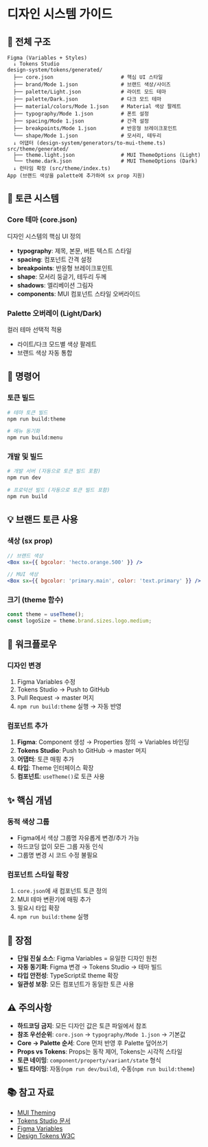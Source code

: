 # 디자인 시스템 가이드

## 📐 전체 구조

```
Figma (Variables + Styles)
  ↓ Tokens Studio
design-system/tokens/generated/
  ├── core.json                      # 핵심 UI 스타일
  ├── brand/Mode 1.json              # 브랜드 색상/사이즈
  ├── palette/Light.json             # 라이트 모드 테마
  ├── palette/Dark.json              # 다크 모드 테마
  ├── material/colors/Mode 1.json    # Material 색상 팔레트
  ├── typography/Mode 1.json         # 폰트 설정
  ├── spacing/Mode 1.json            # 간격 설정
  ├── breakpoints/Mode 1.json        # 반응형 브레이크포인트
  └── shape/Mode 1.json              # 모서리, 테두리
  ↓ 어댑터 (design-system/generators/to-mui-theme.ts)
src/theme/generated/
  ├── theme.light.json               # MUI ThemeOptions (Light)
  └── theme.dark.json                # MUI ThemeOptions (Dark)
  ↓ 런타임 확장 (src/theme/index.ts)
App (브랜드 색상을 palette에 추가하여 sx prop 지원)
```

## 🎨 토큰 시스템

### Core 테마 (core.json)
디자인 시스템의 핵심 UI 정의
- **typography**: 제목, 본문, 버튼 텍스트 스타일
- **spacing**: 컴포넌트 간격 설정
- **breakpoints**: 반응형 브레이크포인트
- **shape**: 모서리 둥글기, 테두리 두께
- **shadows**: 엘리베이션 그림자
- **components**: MUI 컴포넌트 스타일 오버라이드

### Palette 오버레이 (Light/Dark)
컬러 테마 선택적 적용
- 라이트/다크 모드별 색상 팔레트
- 브랜드 색상 자동 통합

## 🚀 명령어

### 토큰 빌드
```bash
# 테마 토큰 빌드
npm run build:theme

# 메뉴 동기화
npm run build:menu
```

### 개발 및 빌드
```bash
# 개발 서버 (자동으로 토큰 빌드 포함)
npm run dev

# 프로덕션 빌드 (자동으로 토큰 빌드 포함)
npm run build
```

## 💡 브랜드 토큰 사용

### 색상 (sx prop)
```jsx
// 브랜드 색상
<Box sx={{ bgcolor: 'hecto.orange.500' }} />

// MUI 색상
<Box sx={{ bgcolor: 'primary.main', color: 'text.primary' }} />
```

### 크기 (theme 함수)
```jsx
const theme = useTheme();
const logoSize = theme.brand.sizes.logo.medium;
```

## 🔄 워크플로우

### 디자인 변경
1. Figma Variables 수정
2. Tokens Studio → Push to GitHub
3. Pull Request → master 머지
4. `npm run build:theme` 실행 → 자동 반영

### 컴포넌트 추가
1. **Figma**: Component 생성 → Properties 정의 → Variables 바인딩
2. **Tokens Studio**: Push to GitHub → master 머지
3. **어댑터**: 토큰 매핑 추가
4. **타입**: Theme 인터페이스 확장
5. **컴포넌트**: `useTheme()`로 토큰 사용

## ✨ 핵심 개념

### 동적 색상 그룹
- Figma에서 색상 그룹명 자유롭게 변경/추가 가능
- 하드코딩 없이 모든 그룹 자동 인식
- 그룹명 변경 시 코드 수정 불필요

### 컴포넌트 스타일 확장
1. `core.json`에 새 컴포넌트 토큰 정의
2. MUI 테마 변환기에 매핑 추가
3. 필요시 타입 확장
4. `npm run build:theme` 실행

## 🎯 장점
- **단일 진실 소스**: Figma Variables = 유일한 디자인 원천
- **자동 동기화**: Figma 변경 → Tokens Studio → 테마 빌드
- **타입 안전성**: TypeScript로 theme 확장
- **일관성 보장**: 모든 컴포넌트가 동일한 토큰 사용

## ⚠️ 주의사항
- **하드코딩 금지**: 모든 디자인 값은 토큰 파일에서 참조
- **참조 우선순위**: `core.json` → `typography/Mode 1.json` → 기본값
- **Core → Palette 순서**: Core 먼저 반영 후 Palette 덮어쓰기
- **Props vs Tokens**: Props는 동작 제어, Tokens는 시각적 스타일
- **토큰 네이밍**: `component/property/variant/state` 형식
- **빌드 타이밍**: 자동(`npm run dev/build`), 수동(`npm run build:theme`)

## 📚 참고 자료
- [MUI Theming](https://mui.com/material-ui/customization/theming/)
- [Tokens Studio 문서](https://tokens.studio/)
- [Figma Variables](https://help.figma.com/hc/en-us/articles/15339657135383-Guide-to-variables-in-Figma)
- [Design Tokens W3C](https://design-tokens.github.io/community-group/format/)